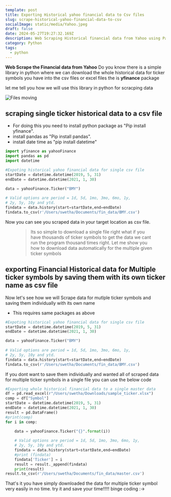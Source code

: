 ```yaml
---
template: post
title: Exporting Historical yahoo financial data to Csv files
slug: scrape-historical-yahoo-financial-data-to-csv
socialImage: static/media/Yahoo.jpeg
draft: false
date: 2024-05-27T19:27:32.169Z
description: Web Scraping Historical financial data from Yahoo using Package
category: Python
tags:
  - python
---
```

**Web Scrape the Financial data from Yahoo** 
Do you know there is a simple library in python where we can download the whole historical data for ticker symbols you have into the csv files or excel files the is **yfinance** package

let me tell you how we will use this library in python for scracping data

![Files moving](/media/yahoo.jpeg)

## scraping single ticker historical data to a csv file

* For doing this you need to install python package as "Pip install yfinance".
* install pandas as "Pip install pandas".
* install date time as "pip install datetime"

```python
import yfinance as yahooFinance
import pandas as pd
import datetime

#Expoting historical yahoo financial data for single csv file
startDate = datetime.datetime(2019, 5, 31)
endDate = datetime.datetime(2021, 1, 30)

data = yahooFinance.Ticker("BMY")
 
# Valid options are period = 1d, 5d, 1mo, 3mo, 6mo, 1y,
# 2y, 5y, 10y and ytd.
findata = data.history(start=startDate,end=endDate)
findata.to_csv(r'/Users/swetha/Documents/fin_data/BMY.csv')
```

Now you can see you scraped data in your target location as csv file. 

<figure>
	<blockquote>
		<p>Its so simple to download a single file right what if you have thousands of ticker symbols to get the data we cant run the program thousand times right. Let me show you how to download data automatically for the multiple given ticker symbols</p>
		<footer>
		</footer>
	</blockquote>
</figure>

## exporting Financial Historical data for Multiple ticker symbols by saving them with its own ticker name as csv file

Now let's see how we will Scrape data for  mutlple ticker symbols and saving them individually with its own name

* This requires same packages as above

```python
#Expoting historical yahoo financial data for single csv file
startDate = datetime.datetime(2019, 5, 31)
endDate = datetime.datetime(2021, 1, 30)

data = yahooFinance.Ticker("BMY")
 
# Valid options are period = 1d, 5d, 1mo, 3mo, 6mo, 1y,
# 2y, 5y, 10y and ytd.
findata = data.history(start=startDate,end=endDate)
findata.to_csv(r'/Users/swetha/Documents/fin_data/BMY.csv')
```

If you dont want to save them individually and wanted all of scraped data for multiple ticker symbols in a single file you can use the below code

```python
#Exporting whole historical financial data to a single master data
df = pd.read_excel(r"/Users/swetha/Downloads/sample_ticker.xlsx")
comp = df["Symbol"]
startDate = datetime.datetime(2019, 5, 31)
endDate = datetime.datetime(2021, 1, 30)
result = pd.DataFrame()
#print(comp)
for i in comp:

    data = yahooFinance.Ticker("{}".format(i))
     
    # Valid options are period = 1d, 5d, 1mo, 3mo, 6mo, 1y,
    # 2y, 5y, 10y and ytd.
    findata = data.history(start=startDate,end=endDate)
    #print (findata)
    findata['Ticker'] = i
    result = result._append(findata)   
    print(result) 
result.to_csv(r'/Users/swetha/Documents/fin_data/master.csv')
```

That's it you have simply downloaded the data for multiple ticker symbol  very easily in no time. try it and save your time!!!!! binge coding :->